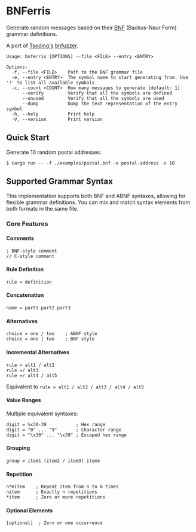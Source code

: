 # BNFerris

Generate random messages based on their [BNF](https://en.wikipedia.org/wiki/Backus%E2%80%93Naur_form) (Backus-Naur Form) grammar definitions.

A port of [Tsoding's](https://github.com/rexim) [bnfuzzer](https://github.com/rexim/bnfuzzer).
```console
Usage: bnferris [OPTIONS] --file <FILE> --entry <ENTRY>

Options:
  -f, --file <FILE>    Path to the BNF grammar file
  -e, --entry <ENTRY>  The symbol name to start generating from. Use '!' to list all available symbols
  -c, --count <COUNT>  How many messages to generate [default: 1]
      --verify         Verify that all the symbols are defined
      --unused         Verify that all the symbols are used
      --dump           Dump the text representation of the entry symbol
  -h, --help           Print help
  -V, --version        Print version
```

## Quick Start

Generate 10 random postal addresses:

```console
$ cargo run -- -f ./examples/postal.bnf -e postal-address -c 10
```

## Supported Grammar Syntax

This implementation supports both BNF and ABNF syntaxes, allowing for flexible grammar definitions.
You can mix and match syntax elements from both formats in the same file.

### Core Features

#### Comments

```bnf
; BNF-style comment
// C-style comment
```

#### Rule Definition

```bnf
rule = definition
```

#### Concatenation

```bnf
name = part1 part2 part3
```

#### Alternatives
```bnf
choice = one / two    ; ABNF style
choice = one | two    ; BNF style
```

#### Incremental Alternatives

```bnf
rule = alt1 / alt2
rule =/ alt3
rule =/ alt4 / alt5
```
Equivalent to `rule = alt1 / alt2 / alt3 / alt4 / alt5`

#### Value Ranges

Multiple equivalent syntaxes:
```bnf
digit = %x30-39           ; Hex range
digit = "0" ... "9"       ; Character range
digit = "\x30" ... "\x39" ; Escaped hex range
```

#### Grouping

```bnf
group = item1 (item2 / item3) item4
```

#### Repetition

```bnf
n*mitem    ; Repeat item from n to m times
nitem      ; Exactly n repetitions
*item      ; Zero or more repetitions
```

#### Optional Elements

```bnf
[optional]  ; Zero or one occurrence
```